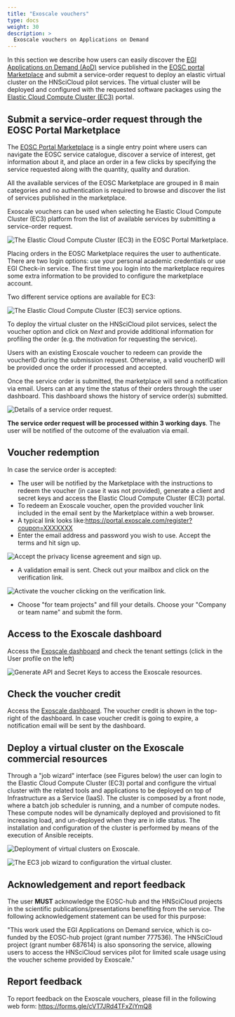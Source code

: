```yaml
---
title: "Exoscale vouchers"
type: docs
weight: 30
description: >
  Exoscale vouchers on Applications on Demand
---
```


In this section we describe how users can easily discover the
[EGI Applications on Demand (AoD)](https://www.egi.eu/services/applications-on-demand/)
service published in the
[EOSC portal Marketplace](https://marketplace.eosc-portal.eu/) and submit a
service-order request to deploy an elastic virtual cluster on the HNSciCloud
pilot services. The virtual cluster will be deployed and configured with the
requested software packages using the
[Elastic Cloud Compute Cluster (EC3)](https://servproject.i3m.upv.es/ec3-ltos/)
portal.

## Submit a service-order request through the EOSC Portal Marketplace

The [EOSC Portal Marketplace](https://marketplace.eosc-portal.eu/) is a single
entry point where users can navigate the EOSC service catalogue, discover a
service of interest, get information about it, and place an order in a few
clicks by specifying the service requested along with the quantity, quality and
duration.

All the available services of the EOSC Marketplace are grouped in 8 main
categories and no authentication is required to browse and discover the list of
services published in the marketplace.

Exoscale vouchers can be used when selecting he Elastic Cloud Compute Cluster
(EC3) platform from the list of available services by submitting a service-order
request.

![The Elastic Cloud Compute Cluster (EC3) in the EOSC Portal Marketplace.](../ec3-eosc-marketplace.png)

Placing orders in the EOSC Marketplace requires the user to authenticate. There
are two login options: use your personal academic credentials or use EGI
Check-in service. The first time you login into the marketplace requires some
extra information to be provided to configure the marketplace account.

Two different service options are available for EC3:

![The Elastic Cloud Compute Cluster (EC3) service options.](../ec3-service-options.png)

To deploy the virtual cluster on the HNSciCloud pilot services, select the
voucher option and click on _Next_ and provide additional information for
profiling the order (e.g. the motivation for requesting the service).

Users with an existing Exoscale voucher to redeem can provide the voucherID
during the submission request. Otherwise, a valid voucherID will be provided
once the order if processed and accepted.

Once the service order is submitted, the marketplace will send a notification
via email. Users can at any time the status of their orders through the user
dashboard. This dashboard shows the history of service order(s) submitted.

![Details of a service order request.](../ec3-order-request.png)

**The service order request will be processed within 3 working days**. The user
will be notified of the outcome of the evaluation via email.

## Voucher redemption

In case the service order is accepted:

- The user will be notified by the Marketplace with the instructions to redeem
  the voucher (in case it was not provided), generate a client and secret keys
  and access the Elastic Cloud Compute Cluster (EC3) portal.
- To redeem an Exoscale voucher, open the provided voucher link included in the
  email sent by the Marketplace within a web browser.
- A typical link looks
  like:<https://portal.exoscale.com/register?coupon=XXXXXXX>
- Enter the email address and password you wish to use. Accept the terms and hit
  sign up.

![Accept the privacy license agreement and sign up.](../exoscale-account-setup.png)

- A validation email is sent. Check out your mailbox and click on the
  verification link.

![Activate the voucher clicking on the verification link.](../exoscale-activation.png)

- Choose "for team projects" and fill your details. Choose your "Company or team
  name" and submit the form.

## Access to the Exoscale dashboard

Access the [Exoscale dashboard](https://portal.exoscale.com/) and check the
tenant settings (click in the User profile on the left)

![Generate API and Secret Keys to access the Exoscale resources.](../exoscale-credentials.png)

## Check the voucher credit

Access the [Exoscale dashboard](https://portal.exoscale.com/). The voucher
credit is shown in the top-right of the dashboard. In case voucher credit is
going to expire, a notification email will be sent by the dashboard.

## Deploy a virtual cluster on the Exoscale commercial resources

Through a "job wizard" interface (see Figures below) the user can login to the
Elastic Cloud Compute Cluster (EC3) portal and configure the virtual cluster
with the related tools and applications to be deployed on top of Infrastructure
as a Service (IaaS). The cluster is composed by a front node, where a batch job
scheduler is running, and a number of compute nodes. These compute nodes will be
dynamically deployed and provisioned to fit increasing load, and un-deployed
when they are in idle status. The installation and configuration of the cluster
is performed by means of the execution of Ansible receipts.

![Deployment of virtual clusters on Exoscale.](../ec3-deployment.png)

![The EC3 job wizard to configuration the virtual cluster.](../ec3-wizard.png)

## Acknowledgement and report feedback

The user **MUST** acknowledge the EOSC-hub and the HNSciCloud projects in the
scientific publications/presentations benefiting from the service. The following
acknowledgement statement can be used for this purpose:

\"This work used the EGI Applications on Demand service, which is co-funded by
the EOSC-hub project (grant number 777536). The HNSciCloud project (grant
number 687614) is also sponsoring the service, allowing users to access the
HNSciCloud services pilot for limited scale usage using the voucher scheme
provided by Exoscale.\"

## Report feedback

To report feedback on the Exoscale vouchers, please fill in the following web
form: <https://forms.gle/cVT7JRd4TFxZiYmQ8>
